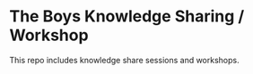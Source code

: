 
# The Boys Knowledge Sharing / Workshop

This repo includes knowledge share sessions and workshops. 
